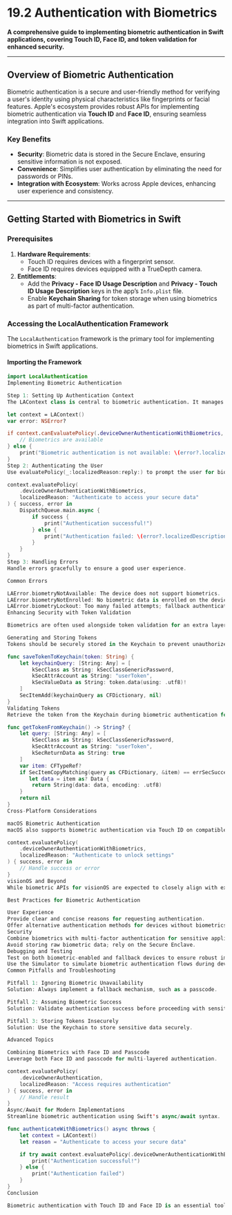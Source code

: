 # 19.2 Authentication with Biometrics
**A comprehensive guide to implementing biometric authentication in Swift applications, covering Touch ID, Face ID, and token validation for enhanced security.**

---

## Overview of Biometric Authentication
Biometric authentication is a secure and user-friendly method for verifying a user's identity using physical characteristics like fingerprints or facial features. Apple's ecosystem provides robust APIs for implementing biometric authentication via **Touch ID** and **Face ID**, ensuring seamless integration into Swift applications.

### Key Benefits
- **Security**: Biometric data is stored in the Secure Enclave, ensuring sensitive information is not exposed.
- **Convenience**: Simplifies user authentication by eliminating the need for passwords or PINs.
- **Integration with Ecosystem**: Works across Apple devices, enhancing user experience and consistency.

---

## Getting Started with Biometrics in Swift

### Prerequisites
1. **Hardware Requirements**:
   - Touch ID requires devices with a fingerprint sensor.
   - Face ID requires devices equipped with a TrueDepth camera.
2. **Entitlements**:
   - Add the **Privacy - Face ID Usage Description** and **Privacy - Touch ID Usage Description** keys in the app’s `Info.plist` file.
   - Enable **Keychain Sharing** for token storage when using biometrics as part of multi-factor authentication.

### Accessing the LocalAuthentication Framework
The `LocalAuthentication` framework is the primary tool for implementing biometrics in Swift applications.

#### Importing the Framework
```swift
import LocalAuthentication
Implementing Biometric Authentication

Step 1: Setting Up Authentication Context
The LAContext class is central to biometric authentication. It manages security policies and device capabilities.

let context = LAContext()
var error: NSError?

if context.canEvaluatePolicy(.deviceOwnerAuthenticationWithBiometrics, error: &error) {
    // Biometrics are available
} else {
    print("Biometric authentication is not available: \(error?.localizedDescription ?? "Unknown error")")
}
Step 2: Authenticating the User
Use evaluatePolicy(_:localizedReason:reply:) to prompt the user for biometric authentication.

context.evaluatePolicy(
    .deviceOwnerAuthenticationWithBiometrics,
    localizedReason: "Authenticate to access your secure data"
) { success, error in
    DispatchQueue.main.async {
        if success {
            print("Authentication successful!")
        } else {
            print("Authentication failed: \(error?.localizedDescription ?? "Unknown error")")
        }
    }
}
Step 3: Handling Errors
Handle errors gracefully to ensure a good user experience.

Common Errors

LAError.biometryNotAvailable: The device does not support biometrics.
LAError.biometryNotEnrolled: No biometric data is enrolled on the device.
LAError.biometryLockout: Too many failed attempts; fallback authentication required.
Enhancing Security with Token Validation

Biometrics are often used alongside token validation for an extra layer of security.

Generating and Storing Tokens
Tokens should be securely stored in the Keychain to prevent unauthorized access.

func saveTokenToKeychain(token: String) {
    let keychainQuery: [String: Any] = [
        kSecClass as String: kSecClassGenericPassword,
        kSecAttrAccount as String: "userToken",
        kSecValueData as String: token.data(using: .utf8)!
    ]
    SecItemAdd(keychainQuery as CFDictionary, nil)
}
Validating Tokens
Retrieve the token from the Keychain during biometric authentication for validation.

func getTokenFromKeychain() -> String? {
    let query: [String: Any] = [
        kSecClass as String: kSecClassGenericPassword,
        kSecAttrAccount as String: "userToken",
        kSecReturnData as String: true
    ]
    var item: CFTypeRef?
    if SecItemCopyMatching(query as CFDictionary, &item) == errSecSuccess,
       let data = item as? Data {
        return String(data: data, encoding: .utf8)
    }
    return nil
}
Cross-Platform Considerations

macOS Biometric Authentication
macOS also supports biometric authentication via Touch ID on compatible devices.

context.evaluatePolicy(
    .deviceOwnerAuthenticationWithBiometrics,
    localizedReason: "Authenticate to unlock settings"
) { success, error in
    // Handle success or error
}
visionOS and Beyond
While biometric APIs for visionOS are expected to closely align with existing frameworks, ensure compatibility by following Apple's official documentation as new platforms emerge.

Best Practices for Biometric Authentication

User Experience
Provide clear and concise reasons for requesting authentication.
Offer alternative authentication methods for devices without biometrics.
Security
Combine biometrics with multi-factor authentication for sensitive applications.
Avoid storing raw biometric data; rely on the Secure Enclave.
Debugging and Testing
Test on both biometric-enabled and fallback devices to ensure robust implementation.
Use the Simulator to simulate biometric authentication flows during development.
Common Pitfalls and Troubleshooting

Pitfall 1: Ignoring Biometric Unavailability
Solution: Always implement a fallback mechanism, such as a passcode.

Pitfall 2: Assuming Biometric Success
Solution: Validate authentication success before proceeding with sensitive actions.

Pitfall 3: Storing Tokens Insecurely
Solution: Use the Keychain to store sensitive data securely.

Advanced Topics

Combining Biometrics with Face ID and Passcode
Leverage both Face ID and passcode for multi-layered authentication.

context.evaluatePolicy(
    .deviceOwnerAuthentication,
    localizedReason: "Access requires authentication"
) { success, error in
    // Handle result
}
Async/Await for Modern Implementations
Streamline biometric authentication using Swift's async/await syntax.

func authenticateWithBiometrics() async throws {
    let context = LAContext()
    let reason = "Authenticate to access your secure data"

    if try await context.evaluatePolicy(.deviceOwnerAuthenticationWithBiometrics, localizedReason: reason) {
        print("Authentication successful!")
    } else {
        print("Authentication failed")
    }
}
Conclusion

Biometric authentication with Touch ID and Face ID is an essential tool for creating secure and user-friendly Swift applications. By adhering to best practices, addressing edge cases, and integrating advanced features, developers can ensure robust security across Apple platforms.
